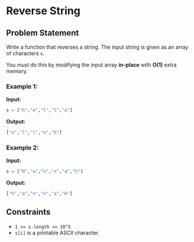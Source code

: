 # Reverse String

## Problem Statement
Write a function that reverses a string. The input string is given as an array of characters `s`.

You must do this by modifying the input array **in-place** with **O(1)** extra memory.

### Example 1:
**Input:**
```python
s = ["h","e","l","l","o"]
```
**Output:**
```python
["o","l","l","e","h"]
```

### Example 2:
**Input:**
```python
s = ["H","a","n","n","a","h"]
```
**Output:**
```python
["h","a","n","n","a","H"]
```

## Constraints
- `1 <= s.length <= 10^5`
- `s[i]` is a printable ASCII character.
